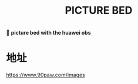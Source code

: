<h1 align="center" style="margin: 30px 0 35px;">PICTURE BED</h1>

🐰 **picture bed with the huawei obs**

# 地址

https://www.90paw.com/images


